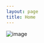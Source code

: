 ```yaml
---
layout: page
title: Home
---
```


 

![image](https://logos-world.net/wp-content/uploads/2020/11/Tripadvisor-Logo-700x394.png)

 

